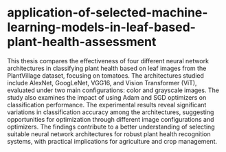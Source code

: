 # application-of-selected-machine-learning-models-in-leaf-based-plant-health-assessment
This thesis compares the effectiveness of four different neural network architectures in classifying plant health based on leaf images from the PlantVillage dataset, focusing on tomatoes. The architectures studied include AlexNet, GoogLeNet, VGG16, and Vision Transformer (ViT), evaluated under two main configurations: color and grayscale images. The study also examines the impact of using Adam and SGD optimizers on classification performance. The experimental results reveal significant variations in classification accuracy among the architectures, suggesting opportunities for optimization through different image configurations and optimizers. The findings contribute to a better understanding of selecting suitable neural network architectures for robust plant health recognition systems, with practical implications for agriculture and crop management.
